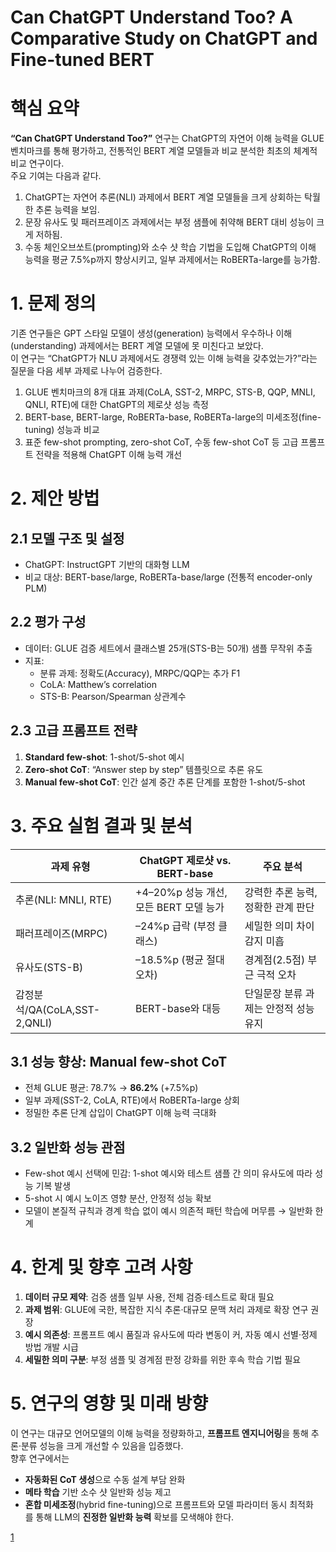 # Can ChatGPT Understand Too? A Comparative Study on ChatGPT and Fine-tuned BERT
# 핵심 요약

**“Can ChatGPT Understand Too?”** 연구는 ChatGPT의 자연어 이해 능력을 GLUE 벤치마크를 통해 평가하고, 전통적인 BERT 계열 모델들과 비교 분석한 최초의 체계적 비교 연구이다.  
주요 기여는 다음과 같다.  
1. ChatGPT는 자연어 추론(NLI) 과제에서 BERT 계열 모델들을 크게 상회하는 탁월한 추론 능력을 보임.  
2. 문장 유사도 및 패러프레이즈 과제에서는 부정 샘플에 취약해 BERT 대비 성능이 크게 저하됨.  
3. 수동 체인오브쏘트(prompting)와 소수 샷 학습 기법을 도입해 ChatGPT의 이해 능력을 평균 7.5%p까지 향상시키고, 일부 과제에서는 RoBERTa-large를 능가함.  

# 1. 문제 정의

기존 연구들은 GPT 스타일 모델이 생성(generation) 능력에서 우수하나 이해(understanding) 과제에서는 BERT 계열 모델에 못 미친다고 보았다.  
이 연구는 “ChatGPT가 NLU 과제에서도 경쟁력 있는 이해 능력을 갖추었는가?”라는 질문을 다음 세부 과제로 나누어 검증한다.

1. GLUE 벤치마크의 8개 대표 과제(CoLA, SST-2, MRPC, STS-B, QQP, MNLI, QNLI, RTE)에 대한 ChatGPT의 제로샷 성능 측정  
2. BERT-base, BERT-large, RoBERTa-base, RoBERTa-large의 미세조정(fine-tuning) 성능과 비교  
3. 표준 few-shot prompting, zero-shot CoT, 수동 few-shot CoT 등 고급 프롬프트 전략을 적용해 ChatGPT 이해 능력 개선  

# 2. 제안 방법

## 2.1 모델 구조 및 설정  
- ChatGPT: InstructGPT 기반의 대화형 LLM  
- 비교 대상: BERT-base/large, RoBERTa-base/large (전통적 encoder-only PLM)  

## 2.2 평가 구성  
- 데이터: GLUE 검증 세트에서 클래스별 25개(STS-B는 50개) 샘플 무작위 추출  
- 지표:  
  - 분류 과제: 정확도(Accuracy), MRPC/QQP는 추가 F1  
  - CoLA: Matthew’s correlation  
  - STS-B: Pearson/Spearman 상관계수

## 2.3 고급 프롬프트 전략  
1. **Standard few-shot**: 1-shot/5-shot 예시  
2. **Zero-shot CoT**: “Answer step by step” 템플릿으로 추론 유도  
3. **Manual few-shot CoT**: 인간 설계 중간 추론 단계를 포함한 1-shot/5-shot  

# 3. 주요 실험 결과 및 분석

| 과제 유형           | ChatGPT 제로샷 vs. BERT-base                  | 주요 분석                             |
|---------------------|-----------------------------------------------|---------------------------------------|
| 추론(NLI: MNLI, RTE) | +4–20%p 성능 개선, 모든 BERT 모델 능가         | 강력한 추론 능력, 정확한 관계 판단         |
| 패러프레이즈(MRPC)   | –24%p 급락 (부정 클래스)                      | 세밀한 의미 차이 감지 미흡               |
| 유사도(STS-B)       | –18.5%p (평균 절대 오차)                      | 경계점(2.5점) 부근 극적 오차                |
| 감정분석/QA(CoLA,SST-2,QNLI) | BERT-base와 대등                             | 단일문장 분류 과제는 안정적 성능 유지        |

## 3.1 성능 향상: Manual few-shot CoT  
- 전체 GLUE 평균: 78.7% → **86.2%** (+7.5%p)  
- 일부 과제(SST-2, CoLA, RTE)에서 RoBERTa-large 상회  
- 정밀한 추론 단계 삽입이 ChatGPT 이해 능력 극대화  

## 3.2 일반화 성능 관점  
- Few-shot 예시 선택에 민감: 1-shot 예시와 테스트 샘플 간 의미 유사도에 따라 성능 기복 발생  
- 5-shot 시 예시 노이즈 영향 분산, 안정적 성능 확보  
- 모델이 본질적 규칙과 경계 학습 없이 예시 의존적 패턴 학습에 머무름 → 일반화 한계

# 4. 한계 및 향후 고려 사항

1. **데이터 규모 제약**: 검증 샘플 일부 사용, 전체 검증·테스트로 확대 필요  
2. **과제 범위**: GLUE에 국한, 복잡한 지식 추론·대규모 문맥 처리 과제로 확장 연구 권장  
3. **예시 의존성**: 프롬프트 예시 품질과 유사도에 따라 변동이 커, 자동 예시 선별·정제 방법 개발 시급  
4. **세밀한 의미 구분**: 부정 샘플 및 경계점 판정 강화를 위한 후속 학습 기법 필요  

# 5. 연구의 영향 및 미래 방향

이 연구는 대규모 언어모델의 이해 능력을 정량화하고, **프롬프트 엔지니어링**을 통해 추론·분류 성능을 크게 개선할 수 있음을 입증했다.  
향후 연구에서는  
- **자동화된 CoT 생성**으로 수동 설계 부담 완화  
- **메타 학습** 기반 소수 샷 일반화 성능 제고  
- **혼합 미세조정**(hybrid fine-tuning)으로 프롬프트와 모델 파라미터 동시 최적화  
를 통해 LLM의 **진정한 일반화 능력** 확보를 모색해야 한다.

[1](https://ppl-ai-file-upload.s3.amazonaws.com/web/direct-files/attachments/22370781/9e2f262b-44ef-4e6e-82cd-6ad75acdc9f7/2302.10198v2.pdf)
